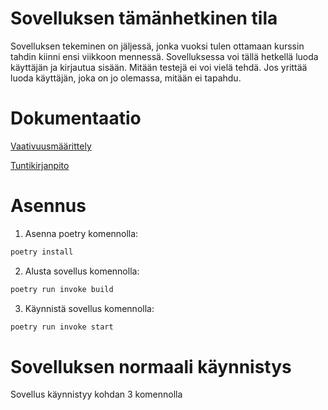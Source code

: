 # Sovelluksen tämänhetkinen tila

Sovelluksen tekeminen on jäljessä, jonka vuoksi tulen ottamaan kurssin tahdin kiinni ensi viikkoon mennessä. Sovelluksessa voi tällä hetkellä luoda käyttäjän ja kirjautua sisään. Mitään testejä ei voi vielä tehdä. Jos yrittää luoda käyttäjän, joka on jo olemassa, mitään ei tapahdu.

# Dokumentaatio

[Vaativuusmäärittely](https://github.com/JuhahuJ/ot-harjoitustyo/blob/master/dokumentaatio/vaativuusmaarittely.md)

[Tuntikirjanpito](https://github.com/JuhahuJ/ot-harjoitustyo/blob/master/dokumentaatio/tuntikirjanpito.md)

# Asennus

1. Asenna poetry komennolla:
```bash
poetry install
```
2. Alusta sovellus komennolla:
```bash
poetry run invoke build
```
3. Käynnistä sovellus komennolla:
```bash
poetry run invoke start
```
# Sovelluksen normaali käynnistys

Sovellus käynnistyy kohdan 3 komennolla

